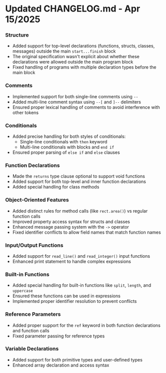 # Updated CHANGELOG.md - Apr 15/2025

### Structure
- Added support for top-level declarations (functions, structs, classes, messages) outside the main `start...finish` block
- The original specification wasn't explicit about whether these declarations were allowed outside the main program block
- Fixed handling of programs with multiple declaration types before the main block

### Comments
- Implemented support for both single-line comments using `--`
- Added multi-line comment syntax using `--[` and `]--` delimiters
- Ensured proper lexical handling of comments to avoid interference with other tokens

### Conditionals
- Added precise handling for both styles of conditionals:
    - Single-line conditionals with `then` keyword
    - Multi-line conditionals with blocks and `end if`
- Ensured proper parsing of `else if` and `else` clauses

### Function Declarations
- Made the `returns` type clause optional to support void functions
- Added support for both top-level and inner function declarations
- Added special handling for class methods

### Object-Oriented Features
- Added distinct rules for method calls (like `rect.area()`) vs regular function calls
- Improved property access syntax for structs and classes
- Enhanced message passing system with the `->` operator
- Fixed identifier conflicts to allow field names that match function names

### Input/Output Functions
- Added support for `read_line()` and `read_integer()` input functions
- Enhanced print statement to handle complex expressions

### Built-in Functions
- Added special handling for built-in functions like `split`, `length`, and `uppercase`
- Ensured these functions can be used in expressions
- Implemented proper identifier resolution to prevent conflicts

### Reference Parameters
- Added proper support for the `ref` keyword in both function declarations and function calls
- Fixed parameter passing for reference types

### Variable Declarations
- Added support for both primitive types and user-defined types
- Enhanced array declaration and access syntax
